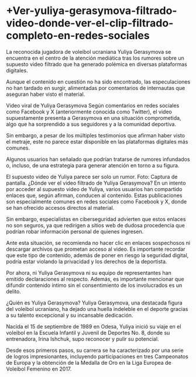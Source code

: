 # +Ver-yuliya-gerasymova-filtrado-video-donde-ver-el-clip-filtrado-completo-en-redes-sociales

La reconocida jugadora de voleibol ucraniana Yuliya Gerasymova se encuentra en el centro de la atención mediática tras los rumores sobre un supuesto video filtrado que ha generado polémica en diversas plataformas digitales.

Aunque el contenido en cuestión no ha sido encontrado, las especulaciones no han tardado en surgir, alimentadas por comentarios de internautas que aseguran haber visto el material.

Video viral de Yuliya Gerasymova
Según comentarios en redes sociales como Facebook y X (anteriormente conocida como Twitter), el video supuestamente presenta a Gerasymova en una situación comprometida, algo que ha sorprendido a sus seguidores y a la comunidad deportiva.

Sin embargo, a pesar de los múltiples testimonios que afirman haber visto el metraje, este no parece estar disponible en las plataformas digitales más comunes.

Algunos usuarios han señalado que podrían tratarse de rumores infundados o, incluso, de una estrategia para generar atención en torno a su figura.

El supuesto video de Yuliya parece ser solo un rumor. Foto: Captura de pantalla.
¿Dónde ver el video filtrado de Yuliya Gerasymova?
En un intento por acceder al supuesto video de Yuliya, varios usuarios han compartido enlaces que, según afirman, conducen al contenido. Estas publicaciones son especialmente comunes en redes sociales como Facebook y X, donde se han ofrecido accesos directos al material.


Sin embargo, especialistas en ciberseguridad advierten que estos enlaces no son seguros, ya que redirigen a sitios web de dudosa procedencia que podrían robar información personal de quienes ingresen.

Ante esta situación, se recomienda no hacer clic en enlaces sospechosos ni descargar archivos que prometan acceso al video. Es importante recordar que este tipo de contenido, además de poner en riesgo la seguridad digital, podría estar violando la privacidad y los derechos de la deportista.

Por ahora, ni Yuliya Gerasymova ni su equipo de representantes han emitido declaraciones al respecto. Además, es importante mencionar que difundir contenido íntimo sin el consentimiento de los involucrados es un delito.

¿Quién es Yuliya Gerasymova?
Yuliya Gerasymova, una destacada figura del voleibol ucraniano, ha dejado una huella indeleble en el deporte gracias a su talento excepcional y su incansable dedicación.

Nacida el 15 de septiembre de 1989 en Odesa, Yuliya inició su viaje en el voleibol en la Escuela Infantil y Juvenil de Deportes No. 8, donde su entrenadora, Irina Ishchuk, supo reconocer y pulir su potencial.

Desde esos primeros pasos, su carrera se ha caracterizado por una serie de logros impresionantes, incluyendo participaciones en tres Campeonatos de Europa y la obtención de la Medalla de Oro en la Liga Europea de Voleibol Femenino en 2017.
